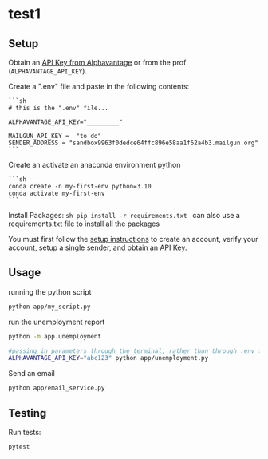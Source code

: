 # test1

## Setup
Obtain an [API Key from Alphavantage](https://www.alphavantage.co/support/#api-key) or from the prof (`ALPHAVANTAGE_API_KEY`).

Create a ".env" file and paste in the following contents:

    ```sh
    # this is the ".env" file...

    ALPHAVANTAGE_API_KEY="_________"

    MAILGUN_API_KEY =  "to do"
    SENDER_ADDRESS = "sandbox9963f0dedce64ffc896e58aa1f62a4b3.mailgun.org"
    ```


Create an activate an anaconda environment python

    ```sh
    conda create -n my-first-env python=3.10
    conda activate my-first-env
    ```

Install Packages:
    ```sh
    pip install -r requirements.txt
    ```
can also use a requirements.txt file to install all the packages 

You must first follow the [setup instructions](https://github.com/prof-rossetti/intro-to-python/blob/main/notes/python/packages/sendgrid.md) to create an account, verify your account, setup a single sender, and obtain an API Key.


## Usage 
running the python script 
```sh
python app/my_script.py
```

run the unemployment report 
```sh
python -m app.unemployment

#passing in parameters through the terminal, rather than through .env file
ALPHAVANTAGE_API_KEY="abc123" python app/unemployment.py
```

Send an email
```sh
python app/email_service.py

```

## Testing

Run tests:

```sh
pytest
```





